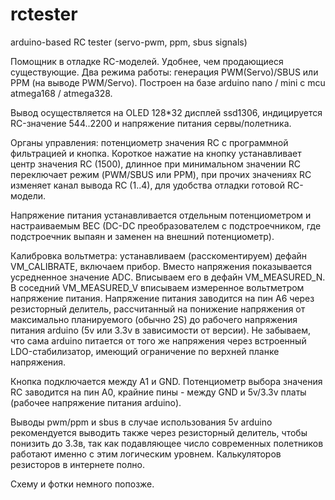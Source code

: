 # rctester
arduino-based RC tester (servo-pwm, ppm, sbus signals)


Помощник в отладке RC-моделей. Удобнее, чем продающиеся существующие.
Два режима работы: генерация PWM(Servo)/SBUS или PPM (на выводе PWM/Servo). Построен на базе arduino nano / mini с mcu atmega168 / atmega328.

Вывод осуществляется на OLED 128*32 дисплей ssd1306, индицируется RC-значение 544..2200 и напряжение питания сервы/полетника.

Органы управления: потенциометр значения RC с программной фильтрацией и кнопка. Короткое нажатие на кнопку устанавливает центр значения RC (1500), длинное при минимальном значении RC переключает режим (PWM/SBUS или PPM), при прочих значениях RC
изменяет канал вывода RC (1..4), для удобства отладки готовой RC-модели.

Напряжение питания устанавливается отдельным потенциометром и настраиваемым BEC (DC-DC преобразователем с подстроечником, где подстроечник выпаян и заменен на внешний потенциометр). 

Калибровка вольтметра: устанавливаем (расскоментируем) дефайн VM_CALIBRATE, включаем прибор. Вместо напряжения показывается усредненное значение ADC. Вписываем его в дефайн VM_MEASURED_N. В соседний VM_MEASURED_V вписываем измеренное вольтметром напряжение питания.
Напряжение питания заводится на пин A6 через резисторный делитель, рассчитанный на понижение напряжения от максимально планируемого (обычно 2S) до рабочего напряжения питания arduino (5v или 3.3v в зависимости от версии). Не забываем, что сама arduino питается от того же
напряжения через встроенный LDO-стабилизатор, имеющий ограничение по верхней планке напряжения.

Кнопка подключается между A1 и GND. Потенциометр выбора значения RC заводится на пин A0, крайние пины - между GND и 5v/3.3v платы (рабочее напряжение питания arduino). 

Выводы pwm/ppm и sbus в случае использования 5v arduino рекомендуется выводить также через резисторный делитель, чтобы понизить до 3.3в, так как подавляющее число современных полетников работают именно с этим логическим уровнем. Калькуляторов резисторов в интернете полно.

Схему и фотки немного попозже.
